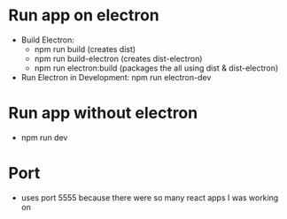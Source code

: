 # Run app on electron
- Build Electron:
  - npm run build (creates dist)
  - npm run build-electron (creates dist-electron)
  - npm run electron:build (packages the all using dist & dist-electron)
- Run Electron in Development: npm run electron-dev

# Run app without electron
- npm run dev

# Port
- uses port 5555 because there were so many react apps I was working on